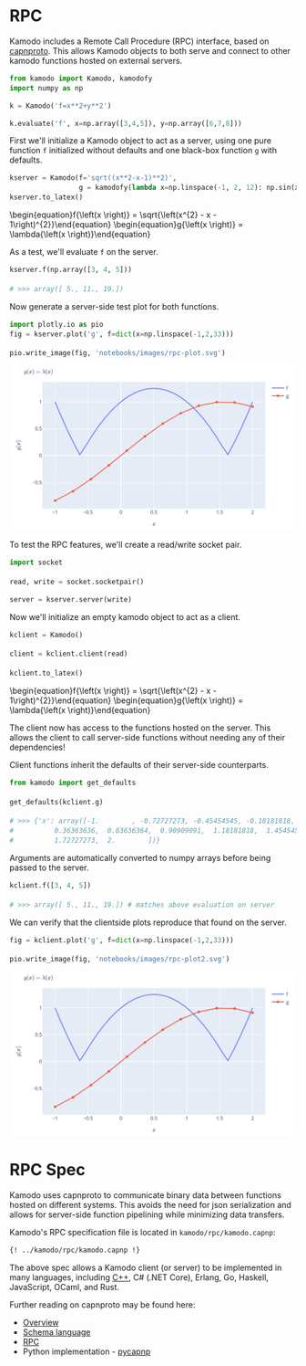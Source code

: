 # RPC

Kamodo includes a Remote Call Procedure (RPC) interface, based on [capnproto](https://capnproto.org/). This allows Kamodo objects to both serve and connect to other kamodo functions hosted on external servers.

```python
from kamodo import Kamodo, kamodofy
import numpy as np
```

```python
k = Kamodo('f=x**2+y**2')
```

```python
k.evaluate('f', x=np.array([3,4,5]), y=np.array([6,7,8]))
```

First we'll initialize a Kamodo object to act as a server, using one pure function `f` initialized without defaults and one black-box function `g` with defaults.

```python
kserver = Kamodo(f='sqrt((x**2-x-1)**2)',
                 g = kamodofy(lambda x=np.linspace(-1, 2, 12): np.sin(x)))
kserver.to_latex()
```

\\begin{equation}f{\\left(x \\right)} = \\sqrt{\\left(x^{2} - x - 1\\right)^{2}}\\end{equation} \\begin{equation}g{\\left(x \\right)} = \\lambda{\\left(x \\right)}\\end{equation}


As a test, we'll evaluate `f` on the server.

```python
kserver.f(np.array([3, 4, 5]))

# >>> array([ 5., 11., 19.])
```

Now generate a server-side test plot for both functions.

```python
import plotly.io as pio
fig = kserver.plot('g', f=dict(x=np.linspace(-1,2,33)))

pio.write_image(fig, 'notebooks/images/rpc-plot.svg')
```

![rpc_plot1](notebooks/images/rpc-plot.svg)


To test the RPC features, we'll create a read/write socket pair.

```python
import socket

read, write = socket.socketpair()
```

```python
server = kserver.server(write)
```

Now we'll initialize an empty kamodo object to act as a client.

```python
kclient = Kamodo()

client = kclient.client(read)

kclient.to_latex()
```

\\begin{equation}f{\\left(x \\right)} = \\sqrt{\\left(x^{2} - x - 1\\right)^{2}}\\end{equation} \\begin{equation}g{\\left(x \\right)} = \\lambda{\\left(x \\right)}\\end{equation}


The client now has access to the functions hosted on the server. This allows the client to call server-side functions without needing any of their dependencies!


Client functions inherit the defaults of their server-side counterparts.

```python
from kamodo import get_defaults

get_defaults(kclient.g)

# >>> {'x': array([-1.        , -0.72727273, -0.45454545, -0.18181818,  0.09090909,
#          0.36363636,  0.63636364,  0.90909091,  1.18181818,  1.45454545,
#          1.72727273,  2.        ])}
```

Arguments are automatically converted to numpy arrays before being passed to the server.

```python
kclient.f([3, 4, 5])

# >>> array([ 5., 11., 19.]) # matches above evaluation on server
```

We can verify that the clientside plots reproduce that found on the server.

```python
fig = kclient.plot('g', f=dict(x=np.linspace(-1,2,33)))

pio.write_image(fig, 'notebooks/images/rpc-plot2.svg')
```

![rpc_plot1](notebooks/images/rpc-plot2.svg)

<!-- #region -->
# RPC Spec

Kamodo uses capnproto to communicate binary data between functions hosted on different systems. This avoids the need for json serialization and allows for server-side function pipelining while minimizing data transfers.

Kamodo's RPC specification file is located in `kamodo/rpc/kamodo.capnp`:

```sh
{! ../kamodo/rpc/kamodo.capnp !}
```

The above spec allows a Kamodo client (or server) to be implemented in many languages, including [C++](https://capnproto.org/cxx.html), C# (.NET Core), Erlang, Go, Haskell, JavaScript, OCaml, and Rust.

Further reading on capnproto may be found here: 

* [Overview](https://capnproto.org/index.html)
* [Schema language](https://capnproto.org/language.html)
* [RPC](https://capnproto.org/rpc.html)
* Python implementation - [pycapnp](http://capnproto.github.io/pycapnp/quickstart.html)
<!-- #endregion -->

```python

```
